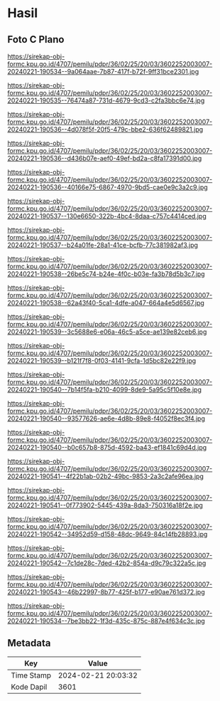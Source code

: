 # Hasil

## Foto C Plano

https://sirekap-obj-formc.kpu.go.id/4707/pemilu/pdpr/36/02/25/20/03/3602252003007-20240221-190534--9a064aae-7b87-417f-b72f-9ff31bce2301.jpg

https://sirekap-obj-formc.kpu.go.id/4707/pemilu/pdpr/36/02/25/20/03/3602252003007-20240221-190535--76474a87-731d-4679-9cd3-c2fa3bbc6e74.jpg

https://sirekap-obj-formc.kpu.go.id/4707/pemilu/pdpr/36/02/25/20/03/3602252003007-20240221-190536--4d078f5f-20f5-479c-bbe2-636f62489821.jpg

https://sirekap-obj-formc.kpu.go.id/4707/pemilu/pdpr/36/02/25/20/03/3602252003007-20240221-190536--d436b07e-aef0-49ef-bd2a-c8fa17391d00.jpg

https://sirekap-obj-formc.kpu.go.id/4707/pemilu/pdpr/36/02/25/20/03/3602252003007-20240221-190536--40166e75-6867-4970-9bd5-cae0e9c3a2c9.jpg

https://sirekap-obj-formc.kpu.go.id/4707/pemilu/pdpr/36/02/25/20/03/3602252003007-20240221-190537--130e6650-322b-4bc4-8daa-c757c4414ced.jpg

https://sirekap-obj-formc.kpu.go.id/4707/pemilu/pdpr/36/02/25/20/03/3602252003007-20240221-190537--b24a01fe-28a1-41ce-bcfb-77c381982af3.jpg

https://sirekap-obj-formc.kpu.go.id/4707/pemilu/pdpr/36/02/25/20/03/3602252003007-20240221-190538--26be5c74-b24e-4f0c-b03e-fa3b78d5b3c7.jpg

https://sirekap-obj-formc.kpu.go.id/4707/pemilu/pdpr/36/02/25/20/03/3602252003007-20240221-190538--62a43f40-5ca1-4dfe-a047-664a4e5d6567.jpg

https://sirekap-obj-formc.kpu.go.id/4707/pemilu/pdpr/36/02/25/20/03/3602252003007-20240221-190539--3c5688e6-e06a-46c5-a5ce-ae139e82ceb6.jpg

https://sirekap-obj-formc.kpu.go.id/4707/pemilu/pdpr/36/02/25/20/03/3602252003007-20240221-190539--b121f7f8-0f03-4141-9cfa-1d5bc82e22f9.jpg

https://sirekap-obj-formc.kpu.go.id/4707/pemilu/pdpr/36/02/25/20/03/3602252003007-20240221-190540--7b14f5fa-b210-4099-8de9-5a95c5f10e8e.jpg

https://sirekap-obj-formc.kpu.go.id/4707/pemilu/pdpr/36/02/25/20/03/3602252003007-20240221-190540--93577626-ae6e-4d8b-89e8-f4052f8ec3f4.jpg

https://sirekap-obj-formc.kpu.go.id/4707/pemilu/pdpr/36/02/25/20/03/3602252003007-20240221-190540--b0c657b8-875d-4592-ba43-ef1841c69d4d.jpg

https://sirekap-obj-formc.kpu.go.id/4707/pemilu/pdpr/36/02/25/20/03/3602252003007-20240221-190541--4f22b1ab-02b2-49bc-9853-2a3c2afe96ea.jpg

https://sirekap-obj-formc.kpu.go.id/4707/pemilu/pdpr/36/02/25/20/03/3602252003007-20240221-190541--0f773902-5445-439a-8da3-750316a18f2e.jpg

https://sirekap-obj-formc.kpu.go.id/4707/pemilu/pdpr/36/02/25/20/03/3602252003007-20240221-190542--34952d59-d158-48dc-9649-84c14fb28893.jpg

https://sirekap-obj-formc.kpu.go.id/4707/pemilu/pdpr/36/02/25/20/03/3602252003007-20240221-190542--7c1de28c-7ded-42b2-854a-d9c79c322a5c.jpg

https://sirekap-obj-formc.kpu.go.id/4707/pemilu/pdpr/36/02/25/20/03/3602252003007-20240221-190543--46b22997-8b77-425f-b177-e90ae761d372.jpg

https://sirekap-obj-formc.kpu.go.id/4707/pemilu/pdpr/36/02/25/20/03/3602252003007-20240221-190534--7be3bb22-1f3d-435c-875c-887e4f634c3c.jpg


## Metadata

| Key        | Value               |
| ---------- | ------------------- |
| Time Stamp | 2024-02-21 20:03:32 |
| Kode Dapil | 3601                |



